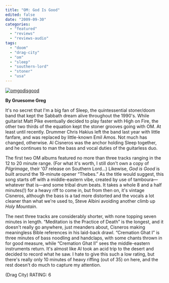 ```yaml
---
title: "OM: God Is Good"
edited: false
date: "2009-09-30"
categories:
  - "featured"
  - "reviews"
  - "reviews-audio"
tags:
  - "doom"
  - "drag-city"
  - "om"
  - "sleep"
  - "southern-lord"
  - "stoner"
  - "usa"
---
```


[![omgodisgood](http://www.hellbound.ca/wp-content/uploads/2009/09/omgodisgood.jpg "omgodisgood")](http://www.hellbound.ca/wp-content/uploads/2009/09/omgodisgood.jpg)

**By Gruesome Greg**

It's no secret that I'm a big fan of Sleep, the quintessential stoner/doom band that kept the Sabbath dream alive throughout the 1990's. While guitarist Matt Pike eventually decided to play faster with High on Fire, the other two thirds of the equation kept the stoner grooves going with OM. At least until recently. Drummer Chris Hakius left the band last year with little fanfare, and was replaced by little-known Emil Amos. Not much has changed, otherwise. Al Cisneros was the anchor holding Sleep together, and he continues to man the bass and vocal duties of the guitarless duo.

The first two OM albums featured no more than three tracks ranging in the 12 to 20 minute range. (For what it's worth, I still don't own a copy of _Pilgrimage_, their '07 release on Southern Lord...) Likewise, _God is Good_ is built around the 19-minute opener “Thebes.” As the title would suggest, this song starts off with a middle-eastern vibe, created by use of tamboura—whatever that is—and some tribal drum beats. It takes a whole 8 and a half minutes(!) for a heavy riff to come in, but from then on, it's vintage Cisneros, although the bass is a tad more distorted and the vocals a lot cleaner than what we're used to, Steve Albini avoiding another climb up _Holy Mountain_.

The next three tracks are considerably shorter, with none topping seven minutes in length. “Meditation is the Practice of Death” is the longest, and it doesn't really go anywhere, just meanders about, Cisneros making meaningless Bible references in his laid-back drawl. “Cremation Ghat I” is three minutes of bass noodling and handclaps, with some chants thrown in for good measure, while “Cremation Ghat II” sees the middle-eastern instruments return. It's almost like Al took an acid trip to the desert and decided to record what he saw. I hate to give this such a low rating, but there's really only 10 minutes of heavy riffing (out of 35) on here, and the rest doesn't do much to capture my attention.

(Drag City) RATING: 6
